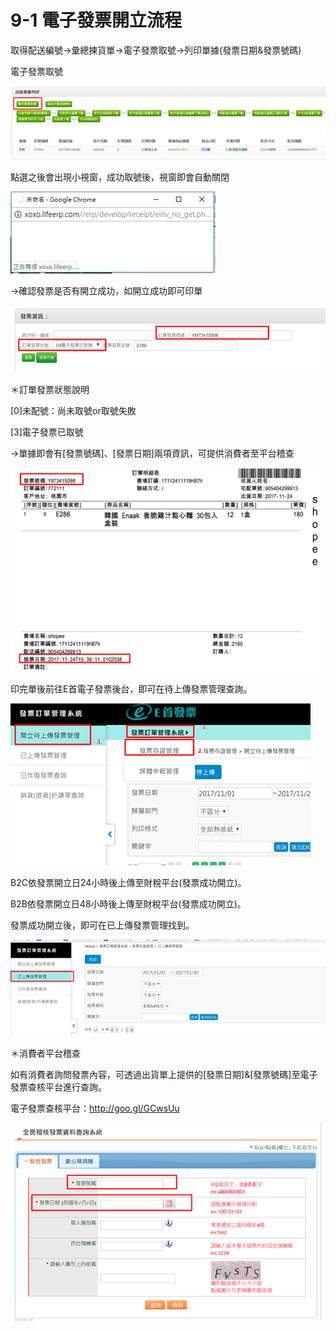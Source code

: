 # 9-1 電子發票開立流程

取得配送編號→彙總揀貨單→電子發票取號→列印單據\(發票日期&發票號碼\)

電子發票取號

![](../.gitbook/assets/image%20%28136%29.png)

點選之後會出現小視窗，成功取號後，視窗即會自動關閉

![](../.gitbook/assets/image%20%2843%29.png)

→確認發票是否有開立成功，如開立成功即可印單

![](../.gitbook/assets/image%20%2815%29.png)

＊訂單發票狀態說明

\[0\]未配號：尚未取號or取號失敗

\[3\]電子發票已取號

→單據即會有\[發票號碼\]、\[發票日期\]兩項資訊，可提供消費者至平台稽查

![](../.gitbook/assets/image%20%2835%29.png)

印完單後前往E首電子發票後台，即可在待上傳發票管理查詢。

![](../.gitbook/assets/image%20%28112%29.png)

B2C依發票開立日24小時後上傳至財稅平台\(發票成功開立\)。

B2B依發票開立日48小時後上傳至財稅平台\(發票成功開立\)。

發票成功開立後，即可在已上傳發票管理找到。

![](../.gitbook/assets/image%20%2826%29.png)

＊消費者平台稽查

如有消費者詢問發票內容，可透過出貨單上提供的\[發票日期\]&\[發票號碼\]至電子發票查核平台進行查詢。

電子發票查核平台：http://goo.gl/GCwsUu

![](../.gitbook/assets/image%20%2853%29.png)

